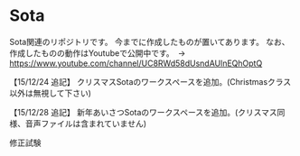 # Sota
Sota関連のリポジトリです。
今までに作成したものが置いてあります。
なお、作成したものの動作はYoutubeで公開中です。　→　https://www.youtube.com/channel/UC8RWd58dUsndAUlnEQhOptQ

【15/12/24 追記】
クリスマスSotaのワークスペースを追加。(Christmasクラス以外は無視して下さい)

【15/12/28 追記】
新年あいさつSotaのワークスペースを追加。(クリスマス同様、音声ファイルは含まれていません)

修正試験
